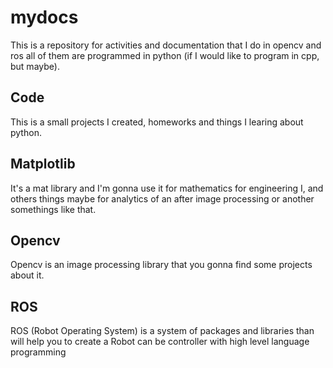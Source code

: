 # mydocs
This is a repository for activities and documentation that I do in opencv and ros all of them are programmed in python (if I would like to program in cpp, but maybe).
## Code
This is a small projects I created, homeworks and things I learing about python.
## Matplotlib
It's a mat library and I'm gonna use it for mathematics for engineering I, and others things maybe for analytics of an after image processing or another somethings like that.
## Opencv
Opencv is an image processing library that you gonna find some projects about it.
## ROS
ROS (Robot Operating System) is a system of packages and libraries than will help you to create a Robot can be controller with high level language programming